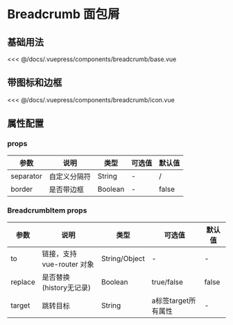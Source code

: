 # Breadcrumb 面包屑

## 基础用法
<source-block>
  <breadcrumb-base />
  <<< @/docs/.vuepress/components/breadcrumb/base.vue
</source-block>

## 带图标和边框
<source-block>
  <breadcrumb-icon />
  <<< @/docs/.vuepress/components/breadcrumb/icon.vue
</source-block>

## 属性配置
### props
| 参数 | 说明    | 类型 | 可选值  | 默认值   |
|---------- |-------- |---------- |-------------  |-------- |
| separator | 自定义分隔符   | String  |   -   |  / |
| border | 是否带边框   | Boolean  |   -   |  false |

### BreadcrumbItem props
| 参数 | 说明    | 类型 | 可选值  | 默认值   |
|---------- |-------- |---------- |-------------  |-------- |
| to | 链接，支持 vue-router 对象   | String/Object  |   -   |  - |
| replace | 是否替换(history无记录)   | Boolean  |   true/false  |  false |
| target | 跳转目标   | String  |   a标签target所有属性   |  - |
